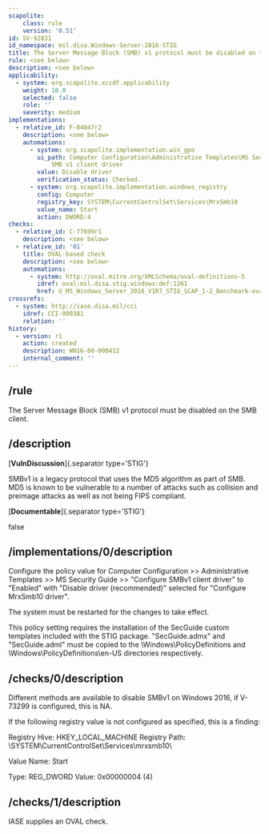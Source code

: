 ```yaml
---
scapolite:
    class: rule
    version: '0.51'
id: SV-92831
id_namespace: mil.disa.Windows-Server-2016-STIG
title: The Server Message Block (SMB) v1 protocol must be disabled on the SMB client.
rule: <see below>
description: <see below>
applicability:
  - system: org.scapolite.xccdf.applicability
    weight: 10.0
    selected: false
    role: ''
    severity: medium
implementations:
  - relative_id: F-84847r2
    description: <see below>
    automations:
      - system: org.scapolite.implementation.win_gpo
        ui_path: Computer Configuration\Administrative Templates\MS Security Guide\Configure
            SMB v1 client driver
        value: Disable driver
        verification_status: Checked.
      - system: org.scapolite.implementation.windows_registry
        config: Computer
        registry_key: SYSTEM\CurrentControlSet\Services\MrxSmb10
        value_name: Start
        action: DWORD:4
checks:
  - relative_id: C-77699r1
    description: <see below>
  - relative_id: '01'
    title: OVAL-based check
    description: <see below>
    automations:
      - system: http://oval.mitre.org/XMLSchema/oval-definitions-5
        idref: oval:mil.disa.stig.windows:def:1261
        href: U_MS_Windows_Server_2016_V1R7_STIG_SCAP_1-2_Benchmark-oval.xml
crossrefs:
  - system: http://iase.disa.mil/cci
    idref: CCI-000381
    relation: ''
history:
  - version: r1
    action: created
    description: WN16-00-000412
    internal_comment: ''
---
```



## /rule

The Server Message Block (SMB) v1 protocol must be disabled on the SMB client.

## /description

[**VulnDiscussion**]{.separator type='STIG'}

SMBv1 is a legacy protocol that uses the MD5 algorithm as part of SMB. MD5 is known to be vulnerable to a number of attacks such as collision and preimage attacks as well as not being FIPS compliant.

[**Documentable**]{.separator type='STIG'}

false

## /implementations/0/description

Configure the policy value for Computer Configuration >> Administrative Templates >> MS Security Guide >> "Configure SMBv1 client driver" to "Enabled" with "Disable driver (recommended)" selected for "Configure MrxSmb10 driver".

The system must be restarted for the changes to take effect.

This policy setting requires the installation of the SecGuide custom templates included with the STIG package. "SecGuide.admx" and "SecGuide.adml" must be copied to the \Windows\PolicyDefinitions and \Windows\PolicyDefinitions\en-US directories respectively.

## /checks/0/description

Different methods are available to disable SMBv1 on Windows 2016, if V-73299 is configured, this is NA.

If the following registry value is not configured as specified, this is a finding:

Registry Hive: HKEY_LOCAL_MACHINE
Registry Path: \SYSTEM\CurrentControlSet\Services\mrxsmb10\

Value Name: Start

Type: REG_DWORD
Value: 0x00000004 (4)

## /checks/1/description

IASE supplies an OVAL check.
